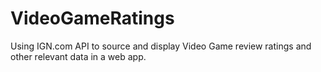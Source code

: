 VideoGameRatings
================

Using IGN.com API to source and display Video Game review ratings and other relevant data in a web app.
